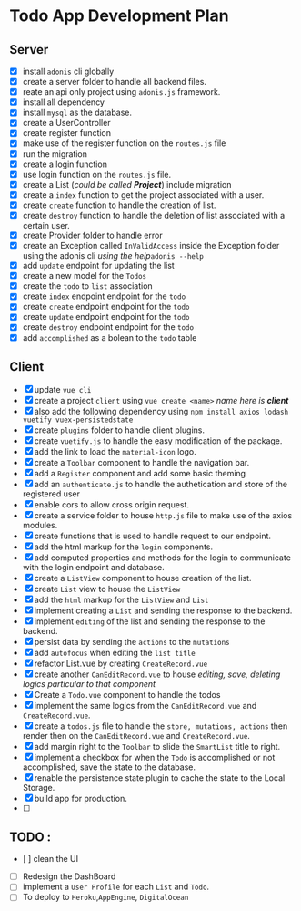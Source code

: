 # Todo App Development Plan

## Server

- [x] install `adonis` cli globally
- [x] create a server folder to handle all backend files.
- [x] reate an api only project using `adonis.js` framework.
- [x] install all dependency
- [x] install `mysql` as the database.
- [x] create a UserController
- [x] create register function
- [x] make use of the register function on the `routes.js` file
- [x] run the migration
- [x] create a login function
- [x] use login function on the `routes.js` file.
- [x] create a List (_could be called **Project**_) include migration
- [x] create a `index` function to get the project associated with a user.
- [x] create `create` function to handle the creation of list.
- [x] create `destroy` function to handle the deletion of list associated with a certain user.
- [x] create Provider folder to handle error
- [x] create an Exception called `InValidAccess` inside the Exception folder using the adonis cli _using the help_`adonis --help`
- [x] add `update` endpoint for updating the list
- [x] create a new model for the `Todos`
- [x] create the `todo` to `list` association
- [x] create `index` endpoint endpoint for the `todo`
- [x] create `create` endpoint endpoint for the `todo`
- [x] create `update` endpoint endpoint for the `todo`
- [x] create `destroy` endpoint endpoint for the `todo`
- [x] add `accomplished` as a bolean to the `todo` table

## Client

- [x] update `vue cli`
- [x] create a project `client` using `vue create <name>` _name here is **client**_
- [x] also add the following dependency using `npm install axios lodash vuetify vuex-persistedstate`
- [x] create `plugins` folder to handle client plugins.
- [x] create `vuetify.js` to handle the easy modification of the package.
- [x] add the link to load the `material-icon` logo.
- [x] create a `Toolbar` component to handle the navigation bar.
- [x] add a `Register` component and add some basic theming
- [x] add an `authenticate.js` to handle the authetication and store of the registered user
- [x] enable cors to allow cross origin request.
- [x] create a service folder to house `http.js` file to make use of the axios modules.
- [x] create functions that is used to handle request to our endpoint.
- [x] add the html markup for the `login` components. 
- [x] add computed properties and methods for the login to communicate with the login endpoint and database.
- [x] create a `ListView` component to house creation of the list. 
- [x] create `List` view to house the `ListView`
- [x] add the `html` markup for the `ListView` and `List`
- [x] implement creating a `List` and sending the response to the backend. 
- [x] implement `editing` of the list and sending the response to the backend.
- [x] persist data by sending the `actions` to the `mutations`
- [x] add `autofocus` when editing the `list title`
- [x] refactor List.vue by creating `CreateRecord.vue`
- [x] create another `CanEditRecord.vue` to house _editing, save, deleting logics particular to that component_
- [x] Create a `Todo.vue` component to handle the todos 
- [x] implement the same logics from the `CanEditRecord.vue` and `CreateRecord.vue`. 
- [x] create a `todos.js` file to handle the `store, mutations, actions` then render then on the `CanEditRecord.vue` and `CreateRecord.vue`. 
- [x] add margin right to the `Toolbar` to slide the `SmartList` title to right.
- [x] implement a checkbox for when the `Todo` is accomplished or not accomplished, save the state to the database. 
- [x] renable the persistence state plugin to cache the state to the Local Storage.  
- [x] build app for production. 
- [ ] 

## TODO : 
- [ ] clean the UI
- [ ] Redesign the DashBoard  
- [ ] implement a `User Profile` for each `List` and `Todo`.
- [ ] To deploy to `Heroku`,`AppEngine`, `DigitalOcean`